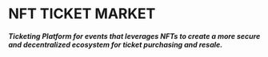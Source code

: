 # NFT TICKET MARKET

##### Ticketing Platform for events that leverages NFTs to create a more secure and decentralized ecosystem for ticket purchasing and resale.
